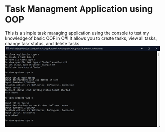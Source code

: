 # Task Managment Application using OOP
This is a simple task managing application using the console to test my knowledge of basic OOP in C#! It allows you to create tasks, view all tasks, change task status, and delete tasks.
![](https://github.com/BradySBaker/CSharpPractice/blob/main/TaskManagerApp/video.gif)
